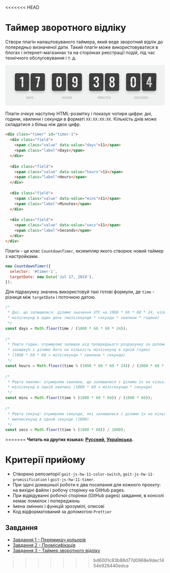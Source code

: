 <<<<<<< HEAD
# Таймер зворотного відліку

Створи плагін налаштовуваного таймера, який веде зворотний відлік до
попередньо визначеної дати. Такий плагін може використовуватися в блогах і
інтернет-магазинах та на сторінках реєстрації подій, під час технічного
обслуговування і т. д.

![preview](preview.gif)

Плагін очікує наступну HTML-розмітку і показує чотири цифри: дні, години,
хвилини і секунди в форматі `XX:XX:XX:XX`. Кількість днів може складатися з
більш ніж двох цифр.

```html
<div class="timer" id="timer-1">
  <div class="field">
    <span class="value" data-value="days">11</span>
    <span class="label">Days</span>
  </div>

  <div class="field">
    <span class="value" data-value="hours">11</span>
    <span class="label">Hours</span>
  </div>

  <div class="field">
    <span class="value" data-value="mins">11</span>
    <span class="label">Minutes</span>
  </div>

  <div class="field">
    <span class="value" data-value="secs">11</span>
    <span class="label">Seconds</span>
  </div>
</div>
```

Плагін - це клас `CountdownTimer`, екземпляр якого створює новий таймер з
настройками.

```js
new CountdownTimer({
  selector: '#timer-1',
  targetDate: new Date('Jul 17, 2019'),
});
```

Для підрахунку значень використовуй такі готові формули, де `time` - різниця
між `targetDate` і поточною датою.

```js
/*
 * Дні, що залишилися: ділимо значення UTC на 1000 * 60 * 60 * 24, кількість
 * мілісекунд в один день (мілісекунди * секунди * хвилини * години)
 */
const days = Math.floor(time / (1000 * 60 * 60 * 24));

/*
 * Решта годин: отримуємо залишок від попереднього розрахунку за допомогою оператора
 * залишку% і ділимо його на кількість мілісекунд в одній годині
 * (1000 * 60 * 60 = мілісекунди * хвилини * секунди)
 */
const hours = Math.floor((time % (1000 * 60 * 60 * 24)) / (1000 * 60 * 60));

/*
 * Решта хвилин: отримуємо хвилини, що залишилися і ділимо їх на кількість
 * мілісекунд в одній хвилині (1000 * 60 = мілісекунди * секунди)
 */
const mins = Math.floor((time % (1000 * 60 * 60)) / (1000 * 60));

/*
 * Решта секунд: отримуємо секунди, які залишилися і ділимо їх на кількість
 * миллисекунд в одной секунде (1000)
 */
const secs = Math.floor((time % (1000 * 60)) / 1000);
```
=======
**Читать на других языках: [Русский](README.md), [Українська](README.ua.md).**

# Критерії прийому

- Створено репозиторії `goit-js-hw-11-color-switch`,
  `goit-js-hw-11-promisification` і `goit-js-hw-11-timer`.
- При здачі домашньої роботи є два посилання для кожного проєкту: на вихідні
  файли і робочу сторінку на GitHub pages.
- При відвідуванні робочої сторінки (GitHub pages) завдання, в консолі немає помилок і попереджень
- Імена змінних і функцій зрозумілі, описові
- Код відформатований за допомогою `Prettier`

## Завдання

- [Завдання 1 - Перемикач кольорів](./color-switch/README.ua.md)
- [Завдання 2 - Промісифікація](./promisification/README.ua.md)
- [Завдання 3 - Таймер зворотного відліку](./timer/README.ua.md)
>>>>>>> bd6001c83b88d77d0968e9dec1454e928440edca
